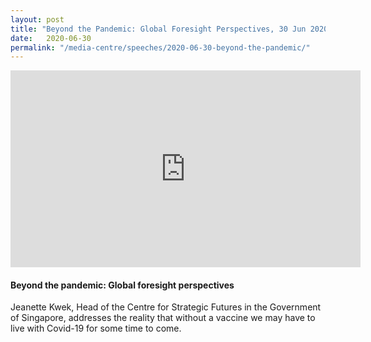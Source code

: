 ```yaml
---
layout: post
title: "Beyond the Pandemic: Global Foresight Perspectives, 30 Jun 2020, European Parliamentary Research Service"
date:   2020-06-30
permalink: "/media-centre/speeches/2020-06-30-beyond-the-pandemic/"
---
```


<div class="bp-youtube">
	<iframe width="560" height="315" src="https://www.youtube.com/watch?v=hXel-FgwS7A&feature=youtu.be" frameborder="0" allow="autoplay; encrypted-media" allowfullscreen></iframe>
</div>

#### Beyond the pandemic: Global foresight perspectives

Jeanette Kwek, Head of the Centre for Strategic Futures in the Government of Singapore, addresses the reality that without a vaccine we may have to live with Covid-19 for some time to come.
